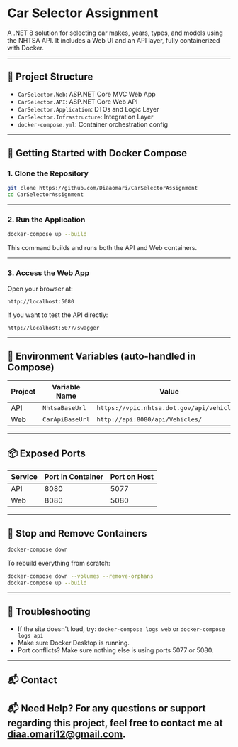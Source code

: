 # Car Selector Assignment

A .NET 8 solution for selecting car makes, years, types, and models using the NHTSA API. It includes a Web UI and an API layer, fully containerized with Docker.

---

## 📁 Project Structure

- `CarSelector.Web`: ASP.NET Core MVC Web App
- `CarSelector.API`: ASP.NET Core Web API
- `CarSelector.Application`: DTOs and Logic Layer
- `CarSelector.Infrastructure`: Integration Layer
- `docker-compose.yml`: Container orchestration config

---

## 🚀 Getting Started with Docker Compose

### 1. Clone the Repository

```bash
git clone https://github.com/Diaaomari/CarSelectorAssignment
cd CarSelectorAssignment
```

---

### 2. Run the Application

```bash
docker-compose up --build
```

This command builds and runs both the API and Web containers.

---

### 3. Access the Web App

Open your browser at:

```
http://localhost:5080
```

If you want to test the API directly:

```
http://localhost:5077/swagger
```

---

## 🔧 Environment Variables (auto-handled in Compose)

| Project           | Variable Name     | Value                                           |
|------------------|-------------------|-------------------------------------------------|
| API               | `NhtsaBaseUrl`    | `https://vpic.nhtsa.dot.gov/api/vehicles/`     |
| Web               | `CarApiBaseUrl`   | `http://api:8080/api/Vehicles/`                |

---

## 📦 Exposed Ports

| Service | Port in Container | Port on Host |
|---------|-------------------|--------------|
| API     | 8080              | 5077         |
| Web     | 8080              | 5080         |

---

## 🛑 Stop and Remove Containers

```bash
docker-compose down
```

To rebuild everything from scratch:

```bash
docker-compose down --volumes --remove-orphans
docker-compose up --build
```

---

## 🧪 Troubleshooting

- If the site doesn't load, try: `docker-compose logs web` or `docker-compose logs api`
- Make sure Docker Desktop is running.
- Port conflicts? Make sure nothing else is using ports 5077 or 5080.

---

## 📬 Contact

📬 Need Help?
For any questions or support regarding this project, feel free to contact me at diaa.omari12@gmail.com.
---
